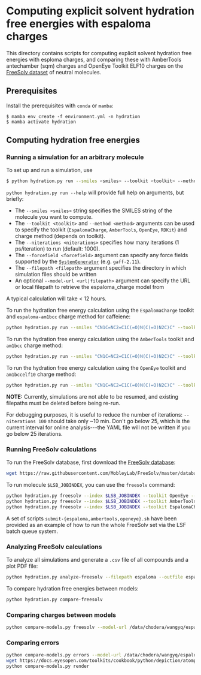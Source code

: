 # Computing explicit solvent hydration free energies with espaloma charges

This directory contains scripts for computing explicit solvent hydration free energies with esploma charges, 
and comparing these with AmberTools antechamber (sqm) charges and OpenEye Toolkit ELF10 charges
on the [FreeSolv dataset](https://github.com/MobleyLab/FreeSolv) of neutral molecules.

## Prerequisites
Install the prerequisites with `conda` or `mamba`:
```
$ mamba env create -f environment.yml -n hydration
$ mamba activate hydration
```

## Computing hydration free energies

### Running a simulation for an arbitrary molecule

To set up and run a simulation, use
```bash
$ python hydration.py run --smiles <smiles> --toolkit <toolkit> --method <method> --niterations <niterations> --forcefield <forcefield> --filepath <filepath>
```
`python hydration.py run --help` will provide full help on arguments, but briefly:
* The `--smiles <smiles>` string specifies the SMILES string of the molecule you want to compute.
* The `--toolkit <toolkit>` and `--method <method>` arguments can be used to specify the toolkit (`EspalomaCharge`, `AmberTools`, `OpenEye`, `RDKit`) and charge method (depends on toolkit).
* The `--niterations <niterations>` specifies how many iterations (1 ps/iteration) to run (default: 1000).
* The `--forcefield <forcefield>` argument can specify any force fields supported by the [`SystemGenerator`](https://github.com/openmm/openmmforcefields#automating-force-field-management-with-systemgenerator) (e.g. `gaff-2.11`).
* The `--filepath <filepath>` argument specifies the directory in which simulation files should be written
* An optional `--model-url <url|filepath>` argument can specify the URL or local filepath to retrieve the espaloma_charge model from 

A typical calculation will take < 12 hours.

To run the hydration free energy calculation using the `EspalomaCharge` toolkit and `espaloma-am1bcc` charge method for caffeiene:
```bash
python hydration.py run --smiles "CN1C=NC2=C1C(=O)N(C(=O)N2C)C" --toolkit EspalomaCharge --method espaloma-am1bcc --filepath espaloma
```
To run the hydration free energy calculation using the `AmberTools` toolkit and `am1bcc` charge method:
```bash
python hydration.py run --smiles "CN1C=NC2=C1C(=O)N(C(=O)N2C)C" --toolkit AmberTools --method am1bcc --filepath ambertools
```
To run the hydration free energy calculation using the `OpenEye` toolkit and `am1bccelf10` charge method:
```bash
python hydration.py run --smiles "CN1C=NC2=C1C(=O)N(C(=O)N2C)C" --toolkit OpenEye --method am1bccelf10 --filepath openeye
```

**NOTE:** Currently, simulations are not able to be resumed, and existing filepaths must be deleted before being re-run.

For debugging purposes, it is useful to reduce the number of iterations: `--niterations 100` should take only ~10 min.
Don't go below 25, which is the current interval for online analysis---the YAML file will not be written if you go below 25 iterations.

### Running FreeSolv calculations

To run the FreeSolv database, first download the [FreeSolv database](https://github.com/MobleyLab/FreeSolv):
```bash
wget https://raw.githubusercontent.com/MobleyLab/FreeSolv/master/database.json -O freesolv.json
```
To run molecule `$LSB_JOBINDEX`, you can use the `freesolv` command:
```bash
python hydration.py freesolv --index $LSB_JOBINDEX --toolkit OpenEye --method am1bccelf10 --forcefield "gaff-2.11" --filepath openeye --niterations 1000
python hydration.py freesolv --index $LSB_JOBINDEX --toolkit AmberTools --method am1bcc --forcefield "gaff-2.11" --filepath ambertools --niterations 1000
python hydration.py freesolv --index $LSB_JOBINDEX --toolkit EspalomaCharge --method espaloma-am1bcc --forcefield "gaff-2.11" --filepath espaloma --niterations 1000 --mode-url /data/chodera/wangyq/espaloma_charge/scripts/spice/model.pt
```
A set of scripts `submit-{espaloma,ambertools,openeye}.sh` have been provided as an example of how to run the whole FreeSolv set via the LSF batch queue system.

### Analyzing FreeSolv calculations

To analyze all simulations and generate a `.csv` file of all compounds and a plot PDF file:
```bash
python hydration.py analyze-freesolv --filepath espaloma --outfile espaloma-2023-01-05.csv --label "EspalomaCharge 2023-01-05"
```
To compare hydration free energies between models:
```bash
python hydration.py compare-freesolv
```

### Comparing charges between models

```bash
python compare-models.py freesolv --model-url /data/chodera/wangyq/espaloma_charge/scripts/spice/model.pt
```

### Comparing errors

```bash
python compare-models.py errors --model-url /data/chodera/wangyq/espaloma_charge/scripts/spice/model.pt
wget https://docs.eyesopen.com/toolkits/cookbook/python/depiction/atomprop.html#:~:text=Download%20code-,atomprop2img.py,-and%20supplementary%20scripts
python compare-models.py render 
```
